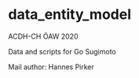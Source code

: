 # data_entity_model 

ACDH-CH ÖAW  2020

Data and scripts for Go Sugimoto

Mail author: Hannes Pirker

